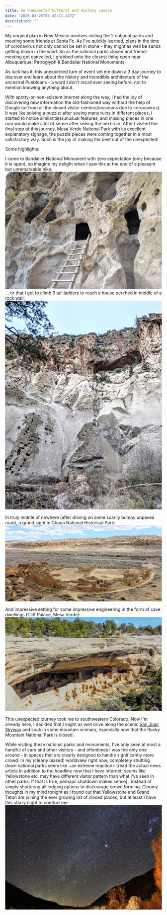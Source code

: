 ```yaml
---
title: An Unexpected Cultural and History Lesson
date: "2020-03-25T05:42:11.447Z"
description: ""
---
```


My original plan in New Mexico involves visting the 2 national parks and meeting some friends at Santa Fe. As I've quickly learned, plans in the time of coronavirus not only cannot be set in stone - they might as well be sands getting blown in the wind. So as the national parks closed and friend-meeting got cancelled, I grabbed onto the closest thing open near Albuquerque: Petroglyph & Bandalier National Monuments.

As luck has it, this unexpected turn of event set me down a 3 day journey to discover and learn about the history and incredible architecture of the ancestral Puebloans - a word I don't recall ever seeing before, not to mention knowing anything about. 
  
With spotty-or-non-existent internet along the way, I had the joy of discovering new information the old-fashioned way without the help of Google (or from all the closed visitor centers/museums due to coronavirus). It was like solving a puzzle: after seeing many ruins in different places, I started to notice similarities/unusual features, and missing pieces in one ruin would make a lot of sense after seeing the next ruin. After I visited the final stop of this journey, Mesa Verde National Park with its excellent explanatory signage, the puzzle pieces were coming together in a most satisfactory way. Such is the joy of making the best out of the unexpected!

Some highlights:

I came to Bandalier National Monument with zero expectation (only because it is open), so imagine my delight when I saw this at the end of a pleasant but unremarkable hike:
![](./IMG_20200322_165501.jpg)
... or that I get to climb 3 tall ladders to reach a house perched in middle of a rock wall:
![](./IMG_20200322_173516.jpg)

In truly middle of nowhere (after driving on some scarily bumpy unpaved road), a grand sight in Chaco National Historical Park:
![](./DSC01182.JPG)

And impressive setting for some impressive engineering in the form of cave dwellings (Cliff Palace, Mesa Verde):
![](./DSC01208.JPG)

This unexpected journey took me to southwestern Colorado. Now I'm already here, I decided that I might as well drive along the scenic [San Juan Skyway](https://www.colorado.com/articles/colorado-scenic-byway-san-juan-skyway) and soak in some mountain scenary, especially now that the Rocky Mountain National Park is closed.

While visiting these national parks and monuments, I've only seen at most a handful of cars and other visitors - and oftentimes I was the only one around - in spaces that are clearly designed to handle significantly more crowd. In my (clearly biased) worldview right now, completely shutting down national parks seem like ~an extreme reaction~ [read the actual news article in addition to the headline now that I have internet: seems like Yellowstone etc. may have different visitor pattern than what I've seen in other parks. If that is true, perhaps shutdown makes sense] , instead of simply shuttering all lodging options to discourage crowd forming. Gloomy thoughts in my mind tonight as I found out that Yellowstone and Grand Teton are joining the ever growing list of closed places, but at least I have this starry night to comfort me:
![](./DSC01243.JPG)
